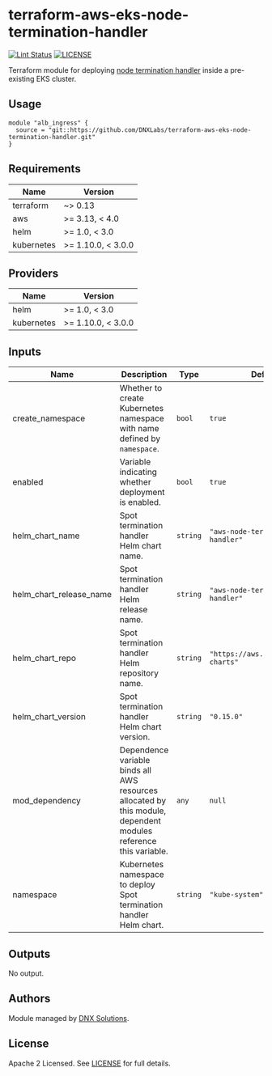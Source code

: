 # terraform-aws-eks-node-termination-handler

[![Lint Status](https://github.com/DNXLabs/terraform-aws-eks-node-termination-handler/workflows/Lint/badge.svg)](https://github.com/DNXLabs/terraform-aws-eks-node-termination-handler/actions)
[![LICENSE](https://img.shields.io/github/license/DNXLabs/terraform-aws-eks-node-termination-handler)](https://github.com/DNXLabs/terraform-aws-eks-node-termination-handler/blob/master/LICENSE)

Terraform module for deploying [node termination handler](https://github.com/aws/aws-node-termination-handler) inside a pre-existing EKS cluster.

## Usage

```
module "alb_ingress" {
  source = "git::https://github.com/DNXLabs/terraform-aws-eks-node-termination-handler.git"
}
```

<!--- BEGIN_TF_DOCS --->

## Requirements

| Name | Version |
|------|---------|
| terraform | ~> 0.13 |
| aws | >= 3.13, < 4.0 |
| helm | >= 1.0, < 3.0 |
| kubernetes | >= 1.10.0, < 3.0.0 |

## Providers

| Name | Version |
|------|---------|
| helm | >= 1.0, < 3.0 |
| kubernetes | >= 1.10.0, < 3.0.0 |

## Inputs

| Name | Description | Type | Default | Required |
|------|-------------|------|---------|:--------:|
| create\_namespace | Whether to create Kubernetes namespace with name defined by `namespace`. | `bool` | `true` | no |
| enabled | Variable indicating whether deployment is enabled. | `bool` | `true` | no |
| helm\_chart\_name | Spot termination handler Helm chart name. | `string` | `"aws-node-termination-handler"` | no |
| helm\_chart\_release\_name | Spot termination handler Helm release name. | `string` | `"aws-node-termination-handler"` | no |
| helm\_chart\_repo | Spot termination handler Helm repository name. | `string` | `"https://aws.github.io/eks-charts"` | no |
| helm\_chart\_version | Spot termination handler Helm chart version. | `string` | `"0.15.0"` | no |
| mod\_dependency | Dependence variable binds all AWS resources allocated by this module, dependent modules reference this variable. | `any` | `null` | no |
| namespace | Kubernetes namespace to deploy Spot termination handler Helm chart. | `string` | `"kube-system"` | no |

## Outputs

No output.

<!--- END_TF_DOCS --->

## Authors

Module managed by [DNX Solutions](https://github.com/DNXLabs).

## License

Apache 2 Licensed. See [LICENSE](https://github.com/DNXLabs/terraform-aws-eks-node-termination-handler/blob/master/LICENSE) for full details.